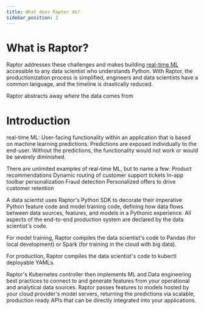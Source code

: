 ```yaml
---
title: What does Raptor do?
sidebar_position: 2
---
```

# What is Raptor?



Raptor addresses these challenges and makes building [real-time ML](./real_time_ml.md) accessible to any data scientist who understands Python.  With Raptor, the productionization process is simplified, engineers and data scientists have a common language, and the timeline is drastically reduced.








Raptor abstracts away *where* the data comes from


# Introduction

real-time ML: User-facing functionality within an application that is based on machine learning predictions.  Predictions are exposed individually to the end-user.  Without the predictions, the functionality would not work or would be severely diminished.

There are unlimited examples of real-time ML, but to name a few:
Product recommendations
Dynamic routing of customer support tickets 
In-app toolbar personalization
Fraud detection 
Personalized offers to drive customer retention


A data scientst uses Raptor's Python SDK to decorate their imperative Python feature code and model training code, defining how data flows between data sources, features, and models in a Pythonic experience.  All aspects of the end-to-end production system are declared by the data scientist's code.

For model training, Raptor compiles the data scientist's code to Pandas (for local development) or Spark (for training in the cloud with big data).

For production, Raptor compiles the data scientist's code to kubectl deployable YAMLs.

Raptor's Kubernetes controller then implements ML and Data engineering best practices to connect to and generate features from your operational and analytical data sources.  Raptor passes features to models hosted by your cloud provider's model servers, returning the predictions via scalable, production ready APIs that can be directly integrated into your applications.
